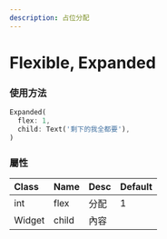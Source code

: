 ```yaml
---
description: 占位分配
---
```


# Flexible, Expanded

### 使用方法

```dart
Expanded(
  flex: 1,
  child: Text('剩下的我全都要'),
)
```

###  屬性

| Class | Name | Desc | Default |
| :--- | :--- | :--- | :--- |
| int | flex | 分配 | 1 |
| Widget | child | 內容 |  |



